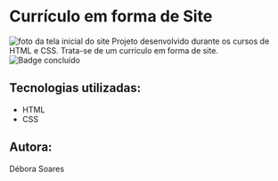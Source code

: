 # Currículo em forma de Site
![foto da tela inicial do site](https://github.com/deborasoaresc/portifolio/assets/101462403/7c901128-2e02-4f7e-8a63-a24d02f5bcf0)
Projeto desenvolvido durante os cursos de HTML e CSS. Trata-se de um currículo em forma de site.
![Badge concluído](http://img.shields.io/static/v1?label=STATUS&message=%20CONCLUÍDO&color=GREEN&style=for-the-badge)

## Tecnologias utilizadas:
- HTML
- CSS

## Autora:
Débora Soares
